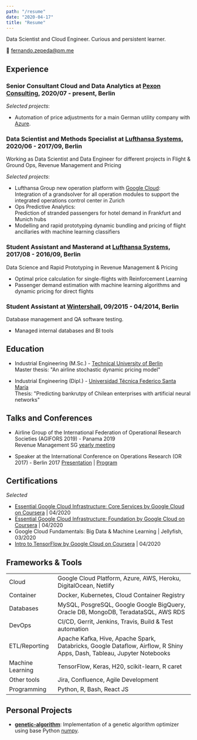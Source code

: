 ```yaml
---
path: "/resume"
date: "2020-04-17"
title: "Resume"
---
```


Data Scientist and Cloud Engineer. Curious and persistent learner.

:email: <fernando.zepeda@pm.me>

## Experience 

### Senior Consultant Cloud and Data Analytics at [Pexon Consulting](https://pexon-consulting.de/), 2020/07 - present, Berlin

*Selected projects*:
- Automation of price adjustments for a main German utility company with [Azure](https://azure.microsoft.com/en-us/).  

### Data Scientist and Methods Specialist at [Lufthansa Systems](https://www.lhsystems.com/), 2020/06 - 2017/09, Berlin

Working as Data Scientist and Data Engineer for different projects in Flight & Ground Ops, Revenue Management and Pricing   

*Selected projects*:
- Lufthansa Group new operation platform with [Google Cloud](https://cloud.google.com/):   
Integration of a grandsolver for all operation modules to support the integrated operations control center in Zurich
- Ops Predictive Analytics:  
 Prediction of stranded passengers for hotel demand in Frankfurt and Munich hubs 
- Modelling and rapid prototyping dynamic bundling and pricing of flight ancillaries with machine learning classifiers 

### Student Assistant and Masterand at [Lufthansa Systems](https://www.lhsystems.com/), 2017/08 - 2016/09, Berlin

Data Science and Rapid Prototyping in Revenue Management & Pricing

- Optimal price calculation for single-flights with Reinforcement Learning 
- Passenger demand estimation with machine learning algorithms and dynamic pricing for direct flights

### Student Assistant at [Wintershall](https://wintershalldea.com/en), 09/2015 - 04/2014, Berlin

Database management and QA software testing. 

- Managed internal databases and BI tools 

## Education 
-  <span class="colored-text_1">Industrial Engineering (M.Sc.)</span> - [Technical University of Berlin](https://www.tu-berlin.de/menue/home/)  
Master thesis: "An airline stochastic dynamic pricing model"

-  <span class="colored-text_1">Industrial Engineering (Dipl.)</span> - 
[Universidad Técnica Federico Santa María](https://www.usm.cl/)  
Thesis: "Predicting bankrutpy of Chilean enterprises with artificial neural networks"

## Talks and Conferences 

- Airline Group of the International Federation of Operational Research Societies (<span class="colored-text_1">AGIFORS 2019</span>) - Panama 2019  
Revenue Management SG [yearly meeting](https://agifors.org/rm-2019)

- Speaker at the International Conference on Operations Research (<span class="colored-text_1">OR 2017</span>) - Berlin 2017 [Presentation](https://www.dropbox.com/s/h7vtkc215zh3r43/OR_2017.pdf?dl=0) | [Program](https://www.euro-online.org/conf/admin/tmp/program-gor2017.pdf)


## Certifications 

*Selected*

- [Essential Google Cloud Infrastructure: Core Services by Google Cloud on Coursera](https://www.coursera.org/account/accomplishments/records/W2ZTKPJ8QG4D) | 04/2020
- [Essential Google Cloud Infrastructure: Foundation by Google Cloud on Coursera](https://www.coursera.org/account/accomplishments/records/N7W6UZCUCHY6) | 04/2020
- Google Cloud Fundamentals: Big Data & Machine Learning | Jellyfish, 03/2020
- [Intro to TensorFlow by Google Cloud on Coursera](https://www.coursera.org/account/accomplishments/records/B7SLNSP8BY9U) | 04/2020

## Frameworks & Tools 

|                                                      |                                                                                                        |
|------------------------------------------------------|--------------------------------------------------------------------------------------------------------|
| <span class="colored-text_1">Cloud</span>            | Google Cloud Platform, Azure, AWS, Heroku, DigitalOcean, Netlify                                       |
| <span class="colored-text_1">Container</span>        | Docker, Kubernetes, Cloud Container Registry                                              |
| <span class="colored-text_1">Databases</span>        | MySQL, PosgreSQL, Google Google BigQuery, Oracle DB, MongoDB, TeradataSQL, AWS RDS                     |
| <span class="colored-text_1">DevOps</span>           | CI/CD, Gerrit, Jenkins, Travis, Build & Test automation                                                |
| <span class="colored-text_1">ETL/Reporting</span>    | Apache Kafka, Hive, Apache Spark, Databricks, Google Dataflow, Airflow, R Shiny Apps, Dash, Tableau, Jupyter Notebooks |
| <span class="colored-text_1">Machine Learning</span> | TensorFlow, Keras, H20, scikit-learn, R caret                                                          |
| <span class="colored-text_1">Other tools</span>      | Jira, Confluence, Agile Development                                                                    |
| <span class="colored-text_1">Programming</span>      | Python, R, Bash, React JS                                                                                 |


## Personal Projects 

- **[genetic-algorithm](https://github.com/Fmrhj/genetic-algorithm)**: Implementation of a genetic algorithm optimizer using base Python [numpy](https://numpy.org/). 
